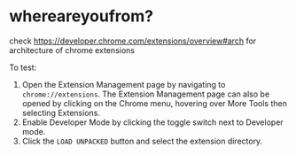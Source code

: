 # whereareyoufrom?

check https://developer.chrome.com/extensions/overview#arch for architecture of chrome extensions 

To test:

1. Open the Extension Management page by navigating to `chrome://extensions`. The Extension Management page can also be opened by clicking on the Chrome menu, hovering over More Tools then selecting Extensions.
2. Enable Developer Mode by clicking the toggle switch next to Developer mode.
3. Click the `LOAD UNPACKED` button and select the extension directory.
